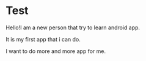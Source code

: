 # Test
Hello!I am a new person that try to learn android app.


It is my first app that i can do.


I want to do more and more app for me.
